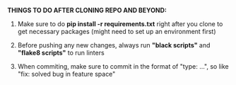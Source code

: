 **THINGS TO DO AFTER CLONING REPO AND BEYOND:**

1. Make sure to do **pip install -r requirements.txt** right after you clone to get necessary packages (might need to set up an environment first)

2. Before pushing any new changes, always run **"black scripts"** and **"flake8 scripts"** to run linters

3. When commiting, make sure to commit in the format of "type: ...", so like "fix: solved bug in feature space"
